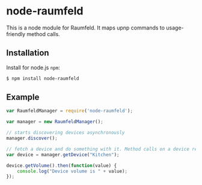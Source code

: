 # node-raumfeld

This is a node module for Raumfeld. It maps upnp commands to usage-friendly method calls.

Installation
------------

Install for node.js `npm`:

``` bash
$ npm install node-raumfeld
```

Example
-------
``` javascript
var RaumfeldManager = require('node-raumfeld');

var manager = new RaumfeldManager();

// starts discovering devices asynchronously
manager.discover();

// fetch a device and do something with it. Method calls on a device return a promise object
var device = manager.getDevice("Kitchen");

device.getVolume().then(function(value) {
    console.log("Device volume is " + value);
});

```
